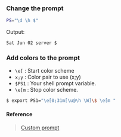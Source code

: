 ### Change the prompt

```bash
PS="\d \h $"

```

Output:

`Sat Jun 02 server $`

### Add colors to the prompt

- `\e[`  : Start color scheme
- `x;y`  : Color pair to use (x;y)
- `$PS1` : Your shell prompt variable.
- `\e[m` : Stop color scheme. 

```bash
$ export PS1="\e[0;31m[\u@\h \W]\$ \e[m "

```



#### Reference

> [Custom prompt](https://www.cyberciti.biz/tips/howto-linux-unix-bash-shell-setup-prompt.html)
